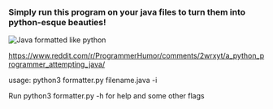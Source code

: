### Simply run this program on your java files to turn them into python-esque beauties!

![Java formatted like python](https://i.imgur.com/wG51k7v.png)

https://www.reddit.com/r/ProgrammerHumor/comments/2wrxyt/a_python_programmer_attempting_java/

usage: python3 formatter.py filename.java -i

Run python3 formatter.py -h for help and some other flags
